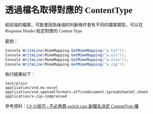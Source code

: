 <font face="微軟正黑體">

# 透過檔名取得對應的 ContentType

給前端的檔案，可能會因為後端的判斷條件會有不同的檔案類型，可以在 Response Header 給定對應的 Content Type 

範例：
```csharp
Console.WriteLine(MimeMapping.GetMimeMapping("a.txt"));
Console.WriteLine(MimeMapping.GetMimeMapping("a.xls"));
Console.WriteLine(MimeMapping.GetMimeMapping("a.xlsx"));
Console.WriteLine(MimeMapping.GetMimeMapping("a.zip"));
```

執行結果如下：
```
text/plain
application/vnd.ms-excel
application/vnd.openxmlformats-officedocument.spreadsheetml.sheet
application/x-zip-compressed
```

參考資料：[C# 小技巧 - 不必再靠 switch case 副檔名決定 ContentType 囉](https://blog.darkthread.net/blog/mimemapping-getmimemapping/)

</font>